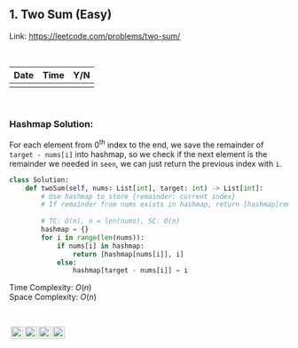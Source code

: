 ## 1. Two Sum (Easy)

Link: https://leetcode.com/problems/two-sum/

<br>

|Date|Time|Y/N|
|---|---|---|
||||

<br>

### Hashmap Solution:
For each element from $0^\text{th}$ index to the end, we save the remainder of `target - nums[i]` into hashmap, so we check if the next element is the remainder we needed in `seen`, we can just return the previous index with `i`.
```python
class Solution:
    def twoSum(self, nums: List[int], target: int) -> List[int]:
        # Use hashmap to store {remainder: current index}
        # If remainder from nums exists in hashmap, return [hashmap[remainder], i]
        
        # TC: O(n), n = len(nums), SC: O(n)
        hashmap = {}
        for i in range(len(nums)):
            if nums[i] in hashmap:
                return [hashmap[nums[i]], i]
            else:
                hashmap[target - nums[i]] = i
```
Time Complexity: $O(n)$ <br>
Space Complexity: $O(n)$

<br>

<img style="height:22px!important;margin-left:3px;vertical-align:text-bottom;" src="https://mirrors.creativecommons.org/presskit/icons/cc.svg?ref=chooser-v1" alt="CC BY-NC-SA" title="CC BY-NC-SA"><img style="height:22px!important;margin-left:3px;vertical-align:text-bottom;" src="https://mirrors.creativecommons.org/presskit/icons/by.svg?ref=chooser-v1" alt="BY: credit must be given to the creator" title="BY: credit must be given to the creator"><img style="height:22px!important;margin-left:3px;vertical-align:text-bottom;" src="https://mirrors.creativecommons.org/presskit/icons/nc.svg?ref=chooser-v1" alt="NC: Only noncommercial uses of the work are permitted" title="NC: Only noncommercial uses of the work are permitted"><img style="height:22px!important;margin-left:3px;vertical-align:text-bottom;" src="https://mirrors.creativecommons.org/presskit/icons/sa.svg?ref=chooser-v1" alt="SA: Adaptations must be shared under the same terms" title="SA: Adaptations must be shared under the same terms">